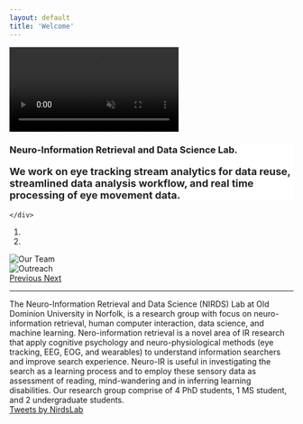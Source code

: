 ```yaml
---
layout: default
title: 'Welcome'
---
```


<div class="container ">
  <div class="row">
    <video autoplay muted loop>
      <source src="{{ site.baseurl }}/assets/img/movie.mp4" type="video/mp4">
      <source src="{{ site.baseurl }}/assets/img/movie.ogg" type="video/ogg">
    </video>
   <div class="overlay">
      <h3 style="background-color: rgba(255, 255, 255, 0.85);" >
        Neuro-Information Retrieval and Data Science Lab.
        <br>
        <p style="color: rgb(37, 35, 35); font-size: 18px;">We work on eye tracking stream analytics for data reuse, streamlined data analysis workflow, and real time processing of eye movement data.</p>
      </h3>
                  
    </div>
  </div>
</div>

<!-- Carousel -->
<div id="main-carousel" class="carousel slide mb-3" data-ride="carousel">
  <ol class="carousel-indicators">
    <li data-target="#main-carousel" data-slide-to="0" class="active"></li>
    <li data-target="#main-carousel" data-slide-to="1"></li>
  </ol>
  <div class="carousel-inner">
    <div class="carousel-item active">
      <img class="d-block w-100" src="{{ site.baseurl }}/assets/img/carousel/image-2.jpg" alt="Our Team">
    </div>
    <div class="carousel-item">
      <img class="d-block w-100" src="{{ site.baseurl }}/assets/img/carousel/image-3.jpg" alt="Outreach">
    </div>
  </div>
  <a class="carousel-control-prev" href="#main-carousel" role="button" data-slide="prev">
    <span class="carousel-control-prev-icon" aria-hidden="true"></span>
    <span class="sr-only">Previous</span>
  </a>
  <a class="carousel-control-next" href="#main-carousel" role="button" data-slide="next">
    <span class="carousel-control-next-icon" aria-hidden="true"></span>
    <span class="sr-only">Next</span>
  </a>
</div>
<hr/>
<!-- End Carousel -->

<div class="row">
  <div class="col-sm-7 blockquote">
    The Neuro-Information Retrieval and Data Science (NIRDS) Lab at Old Dominion University in Norfolk, is a research group
    with focus on neuro-information retrieval, human computer interaction, data science, and machine learning. Nero-information retrieval is a novel area of IR research that apply cognitive psychology and neuro-physiological methods (eye tracking, EEG, EOG, and wearables) to understand information searchers and improve search experience. Neuro-IR is useful in investigating the search as a learning process and to employ these sensory data as assessment of reading, mind-wandering and in inferring learning disabilities.
    Our research group comprise of 4 PhD students, 1 MS student, and 2 undergraduate students.
  </div>
  <div class="col-sm-5">
    <a class="twitter-timeline" data-tweet-limit="2" noheader href="https://twitter.com/NirdsLab?ref_src=twsrc%5Etfw">Tweets by NirdsLab</a> <script async src="https://platform.twitter.com/widgets.js" charset="utf-8"></script>
  </div>
</div>
